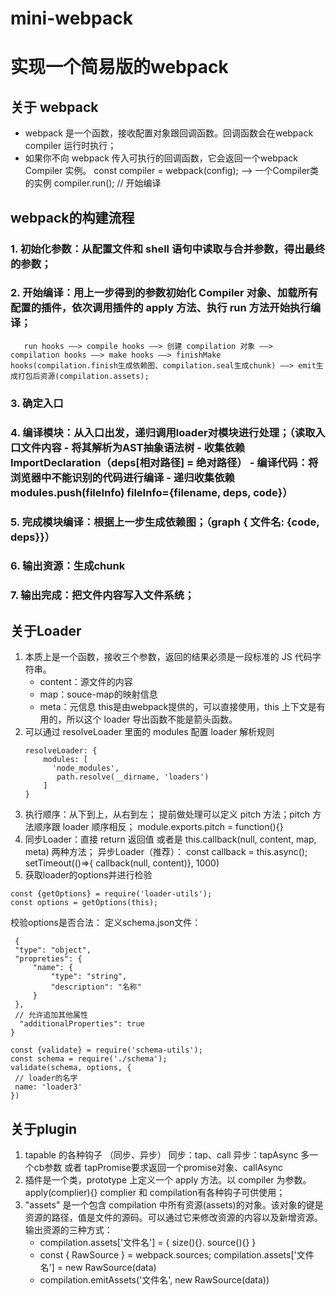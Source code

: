 # mini-webpack
# 实现一个简易版的webpack
## 关于 webpack
- webpack 是一个函数，接收配置对象跟回调函数。回调函数会在webpack compiler 运行时执行；
- 如果你不向 webpack 传入可执行的回调函数，它会返回一个webpack Compiler 实例。
const compiler = webpack(config);  ——> 一个Compiler类的实例
compiler.run(); // 开始编译

## webpack的构建流程
### 1. 初始化参数：从配置文件和 shell 语句中读取与合并参数，得出最终的参数；
### 2. 开始编译：用上一步得到的参数初始化 Compiler 对象、加载所有配置的插件，依次调用插件的 apply 方法、执行 run 方法开始执行编译；
       run hooks ——> compile hooks ——> 创建 compilation 对象 ——> compilation hooks ——> make hooks ——> finishMake hooks(compilation.finish生成依赖图、compilation.seal生成chunk) ——> emit生成打包后资源(compilation.assets);
### 3. 确定入口
### 4. 编译模块：从入口出发，递归调用loader对模块进行处理；（读取入口文件内容 - 将其解析为AST抽象语法树 - 收集依赖 ImportDeclaration（deps[相对路径] = 绝对路径） - 编译代码：将浏览器中不能识别的代码进行编译 -  递归收集依赖 modules.push(fileInfo) fileInfo={filename, deps, code}）
### 5. 完成模块编译：根据上一步生成依赖图；（graph { 文件名: {code, deps}}）
### 6. 输出资源：生成chunk
### 7. 输出完成：把文件内容写入文件系统；


## 关于Loader
1. 本质上是一个函数，接收三个参数，返回的结果必须是一段标准的 JS 代码字符串。
	- content：源文件的内容
	- map：souce-map的映射信息
	- meta：元信息
   this是由webpack提供的，可以直接使用，this 上下文是有用的，所以这个 loader 导出函数不能是箭头函数。
2. 可以通过 resolveLoader 里面的 modules 配置 loader 解析规则
	```
	resolveLoader: {
	    modules: [
	      'node_modules',
	       path.resolve(__dirname, 'loaders')
	    ]
	}
	```
3. 执行顺序：从下到上，从右到左；
   提前做处理可以定义 pitch 方法；pitch 方法顺序跟 loader 顺序相反；
   module.exports.pitch = function(){}
4. 同步Loader：直接 return 返回值 或者是 this.callback(null, content, map, meta) 两种方法；
   异步Loader（推荐）： const callback = this.async();  setTimeout(()=>{ callback(null, content)}, 1000)
5. 获取loader的options并进行检验

  ```
  const {getOptions} = require('loader-utils');
  const options = getOptions(this);
  ```

   校验options是否合法：
   定义schema.json文件：

   ```
    {
   	"type": "object",
   	"propreties": {
   		"name": {
   			"type": "string",
   			"description": "名称"
   		}
   	},
   	// 允许追加其他属性
     "additionalProperties": true
   }
   ```
   ```
   const {validate} = require('schema-utils');
   const schema = require('./schema');
   validate(schema, options, {
   	// loader的名字
   	name: 'loader3'
   })
   ```

## 关于plugin
1. tapable 的各种钩子 （同步、异步）
   同步：tap、call
   异步：tapAsync 多一个cb参数 或者 tapPromise要求返回一个promise对象、callAsync
2. 插件是一个类，prototype 上定义一个 apply 方法。以 compiler 为参数。
   apply(complier){}
   complier 和 compilation有各种钩子可供使用；
3. "assets" 是一个包含 compilation 中所有资源(assets)的对象。该对象的键是资源的路径，值是文件的源码。可以通过它来修改资源的内容以及新增资源。
    输出资源的三种方式：
    - compilation.assets['文件名'] = {
      		size(){}.
      		source(){}
      }
    -  const { RawSource } = webpack.sources;
       compilation.assets['文件名'] = new RawSource(data)
    -  compilation.emitAssets('文件名', new RawSource(data))
